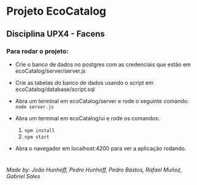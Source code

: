 
# Projeto EcoCatalog 
## Disciplina UPX4 - Facens


### Para rodar o projeto:

- Crie o banco de dados no postgres com as credenciais que estão em ecoCatalog/server/server.js

- Crie as tabelas do banco de dados usando o script em ecoCatalog/database/script.sql

- Abra um terminal em ecoCatalog/server e rode o seguinte comando: `node server.js`
- Abra um terminal em ecoCatalog/ui e rode os comandos:
	1. `npm install`
	2. `npm start`
- Abra o navegador em localhost:4200 para ver a aplicação rodando.

#
###### Made by: João Hunhoff, Pedro Hunhoff, Pedro Bastos, Rafael Muñoz, Gabriel Sales